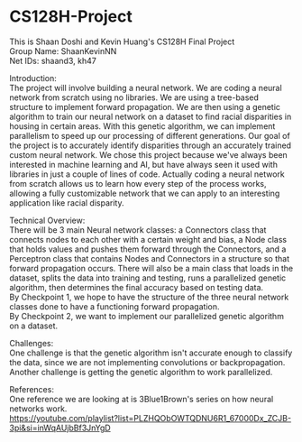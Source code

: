 # CS128H-Project
This is Shaan Doshi and Kevin Huang's CS128H Final Project
<br>Group Name: ShaanKevinNN
<br>Net IDs: shaand3, kh47

Introduction:
<br>The project will involve building a neural network.
We are coding a neural network from scratch using no libraries. We are using a tree-based structure to implement forward propagation. We are then using a genetic algorithm to train our neural network on a dataset to find racial disparities in housing in certain areas. With this genetic algorithm, we can implement parallelism to speed up our processing of different generations. Our goal of the project is to accurately identify disparities through an accurately trained custom neural network. We chose this project because we've always been interested in machine learning and AI, but have always seen it used with libraries in just a couple of lines of code. Actually coding a neural network from scratch allows us to learn how every step of the process works, allowing a fully customizable network that we can apply to an interesting application like racial disparity.

Technical Overview:
<br>There will be 3 main Neural network classes: a Connectors class that connects nodes to each other with a certain weight and bias, a Node class that holds values and pushes them forward through the Connectors, and a Perceptron class that contains Nodes and Connectors in a structure so that forward propagation occurs. There will also be a main class that loads in the dataset, splits the data into training and testing, runs a parallelized genetic algorithm, then determines the final accuracy based on testing data.
<br>By Checkpoint 1, we hope to have the structure of the three neural network classes done to have a functioning forward propagation.
<br>By Checkpoint 2, we want to implement our parallelized genetic algorithm on a dataset.

Challenges:
<br>One challenge is that the genetic algorithm isn't accurate enough to classify the data, since we are not implementing convolutions or backpropagation.
Another challenge is getting the genetic algorithm to work parallelized.

References:
<br>One reference we are looking at is 3Blue1Brown's series on how neural networks work.
<br>https://youtube.com/playlist?list=PLZHQObOWTQDNU6R1_67000Dx_ZCJB-3pi&si=inWqAUjbBf3JnYgD
